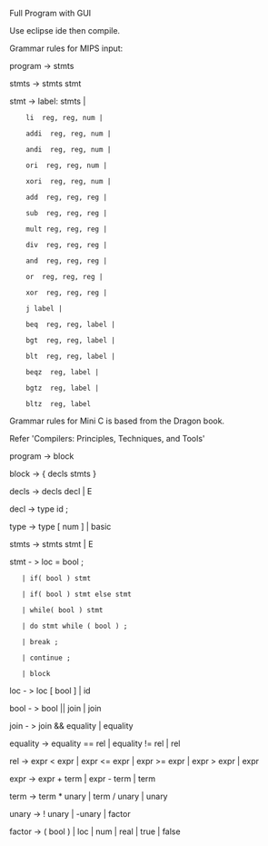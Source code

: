 Full Program with GUI

Use eclipse ide then compile.

Grammar rules for MIPS input:

program -> stmts

stmts -> stmts stmt

stmt -> label: stmts |

        li  reg, reg, num |
        
        addi  reg, reg, num |
        
        andi  reg, reg, num |
        
        ori  reg, reg, num |
        
        xori  reg, reg, num |
        
        add  reg, reg, reg |
        
        sub  reg, reg, reg |
        
        mult reg, reg, reg |
        
        div  reg, reg, reg |
        
        and  reg, reg, reg |
        
        or  reg, reg, reg |
        
        xor  reg, reg, reg |
        
        j label |
        
        beq  reg, reg, label |
        
        bgt  reg, reg, label |
        
        blt  reg, reg, label |
        
        beqz  reg, label |
        
        bgtz  reg, label |
        
        bltz  reg, label
Grammar rules for Mini C is based from the Dragon book.

Refer 'Compilers: Principles, Techniques, and Tools'

 program -> block 
 
 block -> { decls stmts } 
 
 decls -> decls decl | E
 
 decl -> type id ; 
 
 type -> type [ num ] | basic
 
 stmts -> stmts stmt | E
 
 stmt - > loc = bool ;
 
       | if( bool ) stmt 
       
       | if( bool ) stmt else stmt
       
       | while( bool ) stmt
       
       | do stmt while ( bool ) ;
       
       | break ;
       
       | continue ;
       
       | block
       
 loc - > loc [ bool ] | id
 
 bool - > bool || join | join
 
 join - > join && equality | equality
 
 equality -> equality == rel | equality != rel | rel
 
 rel -> expr < expr | expr <= expr | expr >= expr | expr > expr | expr
 
 expr -> expr + term | expr - term | term
 
 term -> term * unary | term / unary | unary
 
 unary -> ! unary | -unary | factor
 
 factor -> ( bool ) | loc | num | real | true | false
